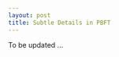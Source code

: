 ```yaml
---
layout: post
title: Subtle Details in PBFT
---
```

To be updated ...

<!---
Almost a year has gone by since I sat down and decided to take on Byzantine fault tolerance protocols,
starting with its poster child PBFT. Despite countless reprintings and re-readings the OSDI'99 version of the
paper, I never stop learning new things at every reread. This is party exacerbated by the fact that
Hyperledger Fabric, an open source permissioned blockchain system, contains a Go implementation of PBFT which
serves as the basis for truly understanding the protocol. Discrepancies between the implementation and the
paper bring the protocol's internal intricacies out to the surface. The following summarizes few subtleties I
discovered. 

## Network failure model
Byzantine fault tolerant protocols tolerate at most $$f$$ Byzantine failures. In a distributed system,
however, there are two types of failures: node and network. It is important to distinguish them, especially
since they determine guarantees about the protocol's safety and liveness. 

Node failure means a node (or server, peer, entity, etc.) behaves arbitrarily. This captures the strongest
adversary model. A network failure refers to network partitions which can last for an unbounded amount of
time. It can be quantified as the number of nodes being isolated from the rest of the network, although they
can still communicate with each other. 

Given this distinction, what are being counted toward $$f$$? In PBFT
*  $$f$$ refers to node failures. The protocol **guarantees safety upto $$f$$ node failures**. Safety
is independent of network failure. That is, even if the network is severely partition, namely more than $$f$$
nodes are isolated (*but across all partitions there are still fewer than $$f$$ node failures*), the protocol
is still safe. 

* However, **liveness** is only guaranteed with fewer than $$f$$ total failures, i.e. counting both node and
network failures. This means at least $$2f+1$$ nodes must be reachable. 

Note that safety being independent of network failures is a strong guarantee, and it is common in most variants of
PBFT. Not until  Liu et al. recent work, namely XFT, is it relaxed in a way that separates out node and
network failures. 

## Quorum and weak certificates

### A little digression on quorum systems
**What is a quorum?**

Given a set of node $$U$$, a quorum system is a set of subsets of $$U$$ (or quorums) in which **any two quorums
intersect**. More formally, $$Q$$ is a quorum system defined as $$Q \subseteq \mathbb{P}(U) \ \wedge \ \forall q_1, q_2
\in Q [ q_1 \ \cap \ q2 \neq \emptyset ]$$ 


**Examples**

A set of majority subsets in $$U$$ is a quorum system. In fact, it is the most common instance of quorum systems,
found most often in fault-tolerant protocols. Paxos, in particular, relies on quorums of size $$f+1$$ in network of
$$2f+1$$ nodes. However, there are other examples whose quorums are not majority set. 

![quorums](../images/quorums.jpg)

The figure above illustrates two quorum systems derived from $$U$$ of 16 nodes. The first system, called majority
quorum, is made up of majority-set quorums wherein each quorum is of size 9. The second, called grid quorum, consists of
quorums of size 7, but each pair always intersects at least 2 nodes. There are $$|U|$$ quorums in this example, where
$$q_{ij}$$ comprises node in row $$i$$ and column $$j$$. 

masking
dissemination quorum
grid vs. majority quorums

**Quorum vs. Paxos**

### Quorum vs. weak certificate

Latest value vs. correct value

Votes vs states

3f+ 1 is optimal
- Cannot be fewer. Relaxing it means relaxing the adversary model. 
- More than that means bigger quorum size, which incurs more network overhead. 

## Stable checkpoints
-->
